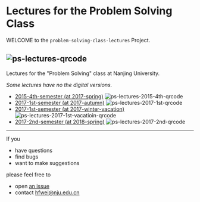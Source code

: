 # Lectures for the Problem Solving Class

WELCOME to the `problem-solving-class-lectures` Project.

![ps-lectures-qrcode](https://github.com/hengxin/problem-solving-class-lectures/blob/master/qrcode/ps-lectures-qrcode.png)
---

Lectures for the "Problem Solving" class at Nanjing University.

*Some lectures have no the digital versions.*

- [2015-4th-semester (at 2017-spring)](https://github.com/hengxin/problem-solving-class-lectures/tree/master/2015/2017spring-4th-semester)
![ps-lectures-2015-4th-qrcode](https://github.com/hengxin/problem-solving-class-lectures/blob/master/qrcode/ps-lectures-2015-4th-qrcode.png)
- [2017-1st-semester (at 2017-autumn)](https://github.com/hengxin/problem-solving-class-lectures/tree/master/2017/2017-autumn-1st-semester)
![ps-lectures-2017-1st-qrcode](https://github.com/hengxin/problem-solving-class-lectures/blob/master/qrcode/ps-lectures-2017-1st-qrcode.png)
- [2017-1st-semester (at 2017-winter-vacation)](https://github.com/hengxin/problem-solving-class-lectures/tree/master/2017/2017-1st-winter-vacation)
![ps-lectures-2017-1st-vacatioin-qrcode](https://github.com/hengxin/problem-solving-class-lectures/blob/master/qrcode/ps-lectures-2017-1st-vacation-qrcode.png)
- [2017-2nd-semester (at 2018-spring)](https://github.com/hengxin/problem-solving-class-lectures/tree/master/2017/2018-spring-2nd-semester)
![ps-lectures-2017-2nd-qrcode](https://github.com/hengxin/problem-solving-class-lectures/blob/master/qrcode/ps-lectures-2017-2nd-qrcode.png)

---

If you

- have questions
- find bugs
- want to make suggestions

please feel free to 

- open [an issue](https://github.com/hengxin/problem-solving-class-lectures/issues) 
- contact hfwei@nju.edu.cn
